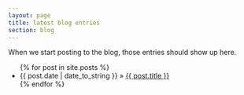 ```yaml
---
layout: page
title: latest blog entries
section: blog
---
```


When we start posting to the blog, those entries should show up here.

<ul>
{% for post in site.posts %}
    <li><span>{{ post.date | date_to_string }}</span> &raquo; <a href="{{ site.baseurl }}{{ post.url }}">{{ post.title }}</a></li>
{% endfor %}
</ul>
